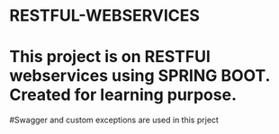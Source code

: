 # RESTFUL-WEBSERVICES

# This project is on RESTFUl webservices using SPRING BOOT. Created for learning purpose.
#Swagger and custom exceptions are used in this prject 
